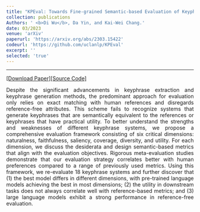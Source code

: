 ```yaml
---
title: "KPEval: Towards Fine-grained Semantic-based Evaluation of Keyphrase Extraction and Generation Systems"
collection: publications
Authors: ' <b>Di Wu</b>, Da Yin, and Kai-Wei Chang.'
date: 03/2023
venue: 'arXiv'
paperurl: 'https://arxiv.org/abs/2303.15422'
codeurl: 'https://github.com/uclanlp/KPEval'
excerpt: ''
selected: 'true'
---
```

---
<a href='https://arxiv.org/pdf/2303.15422.pdf' target="_blank">[Download Paper]</a><a href='https://github.com/uclanlp/KPEval' target="_blank">[Source Code]</a>

<p align="justify">
Despite the significant advancements in keyphrase extraction and keyphrase generation methods, the predominant approach for evaluation only relies on exact matching with human references and disregards reference-free attributes. This scheme fails to recognize systems that generate keyphrases that are semantically equivalent to the references or keyphrases that have practical utility. To better understand the strengths and weaknesses of different keyphrase systems, we propose a comprehensive evaluation framework consisting of six critical dimensions: naturalness, faithfulness, saliency, coverage, diversity, and utility. For each dimension, we discuss the desiderata and design semantic-based metrics that align with the evaluation objectives. Rigorous meta-evaluation studies demonstrate that our evaluation strategy correlates better with human preferences compared to a range of previously used metrics. Using this framework, we re-evaluate 18 keyphrase systems and further discover that (1) the best model differs in different dimensions, with pre-trained language models achieving the best in most dimensions; (2) the utility in downstream tasks does not always correlate well with reference-based metrics; and (3) large language models exhibit a strong performance in reference-free evaluation.
</p>
